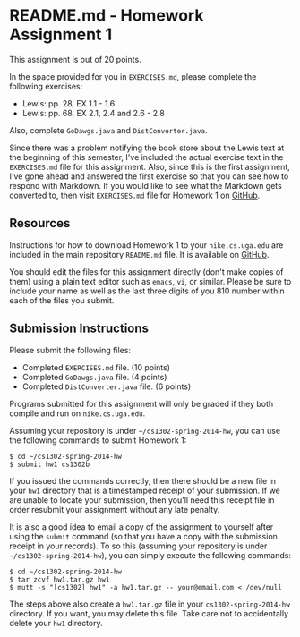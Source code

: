 
# README.md - Homework Assignment 1

This assignment is out of 20 points.

In the space provided for you in <code>EXERCISES.md</code>, please complete the
following exercises:

 * Lewis: pp. 28, EX 1.1 - 1.6
 * Lewis: pp. 68, EX 2.1, 2.4 and 2.6 - 2.8

Also, complete <code>GoDawgs.java</code> and <code>DistConverter.java</code>.

Since there was a problem notifying the book store about the Lewis text at the
beginning of this semester, I've included the actual exercise text in the
<code>EXERCISES.md</code> file for this assignment. Also, since this is the
first assignment, I've gone ahead and answered the first exercise so that
you can see how to respond with Markdown. If you would like to see what the
Markdown gets converted to, then visit <code>EXERCISES.md</code> file for
Homework 1 on [GitHub](https://github.com/mepcotterell-cs1302/cs1302-spring-2014-hw/blob/master/hw1/EXERCISES.md).

## Resources

Instructions for how to download Homework 1 to your 
<code>nike.cs.uga.edu</code> are included in the main repository
<code>README.md</code> file. It is available on
[GitHub](https://github.com/mepcotterell-cs1302/cs1302-spring-2014-hw/blob/master/README.md).

You should edit the files for this assignment directly (don't make copies of them)
using a plain text editor such as <code>emacs</code>, <code>vi</code>, or 
similar. Please be sure to include your name as well as the last three digits of
you 810 number within each of the files you submit.

## Submission Instructions

Please submit the following files:

 * Completed <code>EXERCISES.md</code> file. (10 points)
 * Completed <code>GoDawgs.java</code> file. (4 points)
 * Completed <code>DistConverter.java</code> file. (6 points)

Programs submitted for this assignment will only be graded if they
both compile and run on <code>nike.cs.uga.edu</code>. 

Assuming your repository is under <code>~/cs1302-spring-2014-hw</code>, you can
use the following commands to submit Homework 1:

```
$ cd ~/cs1302-spring-2014-hw
$ submit hw1 cs1302b
```

If you issued the commands correctly, then there should be a new
file in your <code>hw1</code> directory that is a timestamped
receipt of your submission. If we are unable to locate your submission,
then you'll need this receipt file in order resubmit your assignment
without any late penalty. 

It is also a good idea to email a copy of the assignment to yourself
after using the <code>submit</code> command (so that you have a
copy with the submission receipt in your records). To so this (assuming
your repository is under <code>~/cs1302-spring-2014-hw</code>), you can
simply execute the following commands:

```
$ cd ~/cs1302-spring-2014-hw
$ tar zcvf hw1.tar.gz hw1
$ mutt -s "[cs1302] hw1" -a hw1.tar.gz -- your@email.com < /dev/null
```

The steps above also create a <code>hw1.tar.gz</code> file in your
<code>cs1302-spring-2014-hw</code> directory. If you want, you
may delete this file. Take care not to accidentally delete your
<code>hw1</code> directory.

